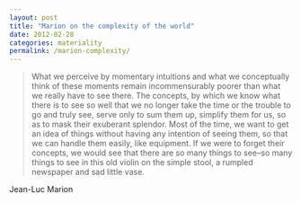 ```yaml
---
layout: post
title: "Marion on the complexity of the world"
date: 2012-02-28
categories: materiality
permalink: /marion-complexity/
---
```


> What we perceive by momentary intuitions and what we conceptually think of these moments remain incommensurably poorer than what we really have to see there. The concepts, by which we know what there is to see so well that we no longer take the time or the trouble to go and truly see, serve only to sum them up, simplify them for us, so as to mask their exuberant splendor. Most of the time, we want to get an idea of things without having any intention of seeing them, so that we can handle them easily, like equipment. If we were to forget their concepts, we would see that there are so many things to see–so many things to see in this old violin on the simple stool, a rumpled newspaper and sad little vase.

Jean-Luc Marion